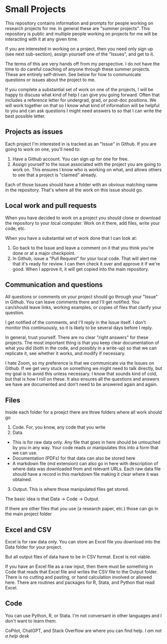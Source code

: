 # Small Projects
This repository contains information and prompts for people working on research projects for me. In general these are "summer projects". This repository is public and multiple people working on projects for me will be interacting with it at any given time. 

If you are interested in working on a project, then you need only sign up (see next sub-section), assign yourself one of the "Issues", and get to it. 

The terms of this are very hands off from my perspective. I do not have the time to do careful coaching of anyone through these summer projects. These are entirely self-driven. See below for how to communicate questions or issues about the project to me. 

If you complete a substantial set of work on one of the projects, I will be happy to discuss what kind of help I can give you going forward. Often that includes a reference letter for undergrad, grad, or post-doc positions. We will work together on that so I know what kind of information will be helpful to you and can ask questions I might need answers to so that I can write the best possible letter. 

## Projects as issues
Each project I'm interested in is tracked as an "Issue" in Github. If you are going to work on one, you'll need to:

1. Have a Github account. You can sign up for one for free. 
2. Assign yourself to the issue associated with the project you are going to work on. This ensures I know who is working on what, and allows others to see that a project is "claimed" already. 

Each of those Issues should have a folder with an obvious matching name in the repository. That's where all the work on this issue should go.

## Local work and pull requests
When you have decided to work on a project you should clone or download the repository to your local computer. Work on it there, add files, write your code, etc. 

When you have a substantial set of work done that I can look at:
1. Go back to the Issue and leave a comment on it that you think you're done or at a major checkpoint.
2. In Github, issue a "Pull Request" for your local code. That will alert me that it's ready for review. I can then check it over and approve it if we're good. When I approve it, it will get copied into the main repository. 

## Communication and questions
All questions or comments on your project should go through your "Issue" in Github. You can leave comments there and I'll get notified. You can/should leave links, working examples, or copies of files that clarify your question.

I get notified of the comments, and I'll reply in the Issue itself. I don't monitor this continuously, so it is likely to be several days before I reply. 

In general, trust yourself. There are no clear "right answers" for these projects. The most important thing is that you keep clear documentation of what you did (both in the code, and possibly in a write-up) so that we can replicate it, see whether it works, and modify if necessary. 

I hate Zoom, so my preference is that we communicate via the Issues on Github. If we get very stuck on something we might need to talk directly, but my goal is to avoid this unless necessary. I know that sounds kind of cold, but that is how I roll on these. It also ensures all the questions and answers we have are documented and don't need to be answered again and again.

## Files
Inside each folder for a proejct there are three folders where all work should go

1. Code. For, you know, any code that you write
2. Data. 
  - This is for raw data only. Any file that goes in here should be untouched by you in any way. Your code reads or manipulates this into a form that we can use. 
  - Documentation (PDFs) for that data can also be stored here
  - A markdown file (md extension) can also go in here with description of where data was downloaded from and relevant URLs. Each raw data file should have a record in this markdown file making it clear where it was obtained.
3. Output. This is where those manipulated files get stored. 

The basic idea is that Data -> Code -> Output. 

If there are other files that you use (a research paper, etc.) those can go in the main project folder

## Excel and CSV
Excel is for raw data only. You can store an Excel file you download into the Data folder for your project. 

But all output files of data have to be in CSV format. Excel is not viable. 

If you have an Excel file as a raw input, then there must be something in Code that reads that Excel file and writes the CSV file to the Output folder. There is no cutting and pasting, or hand calculation involved or allowed here. There are routines and packages for R, Stata, and Python that read Excel. 


## Code
You can use Python, R, or Stata. I'm not conversant in other languages and I don't want to learn them. 

CoPilot, ChatGPT, and Stack Overflow are where you can find help. *I am not a help desk*


